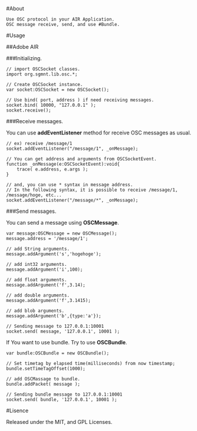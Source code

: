 #About

    Use OSC protocol in your AIR Application.
    OSC message receive, send, and use #Bundle.

#Usage

##Adobe AIR

###Initializing.

    // import OSCSocket classes.
    import org.sgmnt.lib.osc.*;
    
    // Create OSCSocket instance.
    var socket:OSCSocket = new OSCSocket();
    
    // Use bind( port, address ) if need receiving messages.
    socket.bind( 10000, "127.0.0.1" );
    socket.receive();

###Receive messages.

You can use **addEventListener** method for receive OSC messages as usual.

    // ex) receive /message/1
    socket.addEventListener("/message/1", _onMessage);
    
    // You can get address and arguments from OSCSocketEvent.
    function _onMessage(e:OSCSocketEvent):void{
        trace( e.address, e.args );
    }

    // and, you can use * syntax in message address.
    // In the following syntax, it is possible to receive /message/1, /message/hoge, etc...
    socket.addEventListener("/message/*", _onMessage);

###Send messages.

You can send a message using **OSCMessage**.

    var message:OSCMessage = new OSCMessage();
    message.address = '/message/1';
    
    // add String arguments.
    message.addArgument('s','hogehoge');
    
    // add int32 arguments.
    message.addArgument('i',100);
    
    // add float arguments.
    message.addArgument('f',3.14);
    
    // add double arguments.
    message.addArgument('f',3.1415);
    
    // add blob arguments.
    message.addArgument('b',{type:'a'});
    
    // Sending message to 127.0.0.1:10001
    socket.send( message, '127.0.0.1', 10001 );

If You want to use bundle. Try to use **OSCBundle**.

    var bundle:OSCBundle = new OSCBundle();
    
    // Set timetag by elapsed time(milliseconds) from now timestamp;
    bundle.setTimeTagOffset(1000);
    
    // add OSCMassage to bundle.
    bundle.addPacket( message );
    
    // Sending bundle message to 127.0.0.1:10001
    socket.send( bundle, '127.0.0.1', 10001 );

#Lisence

Released under the MIT, and GPL Licenses.
